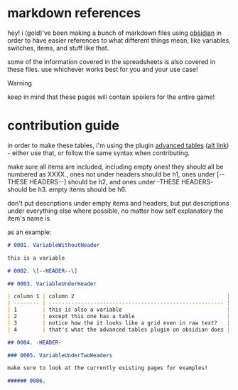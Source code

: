 # markdown references

hey! i (gold)'ve been making a bunch of markdown files using [obsidian](https://obsidian.md) in order to have easier references to what different things mean, like variables, switches, items, and stuff like that.

some of the information covered in the spreadsheets is also covered in these files. use whichever works best for you and your use case!

> [!WARNING]
> keep in mind that these pages will contain spoilers for the entire game!

# contribution guide

in order to make these tables, i'm using the plugin [advanced tables](obsidian://show-plugin?id=table-editor-obsidian) ([alt link](https://github.com/tgrosinger/advanced-tables-obsidian)) - either use that, or follow the same syntax when contributing.

make sure all items are included, including empty ones! they should all be numbered as XXXX., ones not under headers should be h1, ones under \[--THESE HEADERS--\] should be h2, and ones under -THESE HEADERS- should be h3. empty items should be h6.

don't put descriptions under empty items and headers, but put descriptions under everything else where possible, no matter how self explanatory the item's name is.

as an example:

```md
# 0001. VariableWithoutHeader

this is a variable

# 0002. \[--HEADER--\]

## 0003. VariableUnderHeader

| column 1 | column 2                                                |
| -------- | ------------------------------------------------------- |
| 1        | this is also a variable                                 |
| 2        | except this one has a table                             |
| 3        | notice how the it looks like a grid even in raw text?   |
| 4        | that's what the advanced tables plugin on obsidian does |

## 0004. -HEADER-

### 0005. VariableUnderTwoHeaders

make sure to look at the currently existing pages for examples!

###### 0006.
```